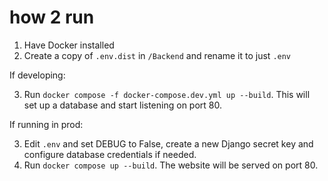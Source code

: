 # how 2 run

1. Have Docker installed
2. Create a copy of `.env.dist` in `/Backend` and rename it to just `.env`

If developing:

3. Run `docker compose -f docker-compose.dev.yml up --build`. This will set up a database and start listening on port 80.

If running in prod:

3. Edit `.env` and set DEBUG to False, create a new Django secret key and configure database credentials if needed.
4. Run `docker compose up --build`. The website will be served on port 80.
